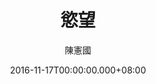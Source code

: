 ---
issue: 199
title: 慾望
author: 陳憲國
date: 2016-11-17T00:00:00.000+08:00
topic: 懷想
difficulty: 1
wikidata: Q98095576
wikidata_link: https://www.wikidata.org/wiki/Q98095576
author_wikidata_link: https://www.wikidata.org/wiki/Q98096340
author_wikidata: Q98096340
---